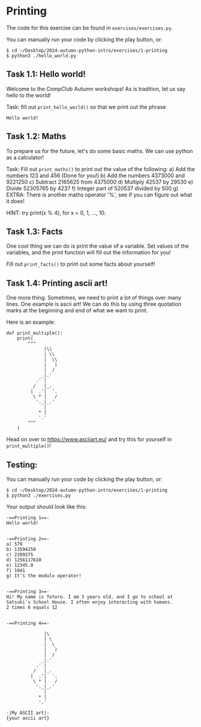 # Printing
The code for this exercise can be found in `exercises/exercises.py`.

You can manually run your code by clicking the play button, or:
```
$ cd ~/Desktop/2024-autumn-python-intro/exercises/1-printing
$ python3 ./hello_world.py
```

## Task 1.1: Hello world!
Welcome to the CompClub Autumn workshops! As is tradition, let us say hello to the world!

Task: fill out `print_hello_world()` so that we print out the phrase

```
Hello world!
```

## Task 1.2: Maths
To prepare us for the future, let's do some basic maths. We can use python as a calculator!

Task: Fill out `print_maths()` to print out the value of the following:
  a) Add the numbers 123 and 456 (Done for you!)
  b) Add the numbers 4373000 and 9221250
  c) Subtract 2165625 from 4375000
  d) Multiply 42537 by 29530
  e) Divide 52305765 by 4237
  f) Integer part of 520537 divided by 500
  g) EXTRA: There is another maths operator '%', see if you can figure out what it does!

HINT: try print(x % 4), for x = 0, 1, ..., 10.

## Task 1.3: Facts
One cool thing we can do is print the value of a variable. Set values of the variables, and the print function will fill out the information for you!

Fill out `print_facts()` to print out some facts about yourself!

## Task 1.4: Printing ascii art!
One more thing. Sometimes, we need to print a lot of things over many lines. One example is ascii art! We can do this by using three quotation marks at the beginning and end of what we want to print.

Here is an example:
```
def print_multiple():
    print(
        """
              |\\
              | \\
              |  \\
              |   )
              |  /  
             _|.'
           .' |
          /   |_.
         |  .'|  '.
          \ * |   /
           '._|_.'
              |
            * |
            '.'
        """
    )
```
Head on over to https://www.asciiart.eu/ and try this for yourself in `print_multiple()`!

## Testing:
You can manually run your code by clicking the play button, or:
```
$ cd ~/Desktop/2024-autumn-python-intro/exercises/1-printing
$ python3 ./exercises.py
```
Your output should look like this:
```
-==Printing 1==-
Hello world!


-==Printing 2==-
a) 579
b) 13594250
c) 2209375
d) 1256117610
e) 12345.0
f) 1041
g) It's the modulo operator!


-==Printing 3==-
Hi! My name is Totoro. I am 3 years old, and I go to school at Satsuki's School House. I often enjoy interacting with humans.
2 times 6 equals 12


-==Printing 4==-

              |\
              | \
              |  \
              |   )
              |  /  
             _|.'
           .' |
          /   |_.
         |  .'|  '.
          \ * |   /
           '._|_.'
              |
            * |
            '.'
        
-|My ASCII art|-
{your ascii art}
```
